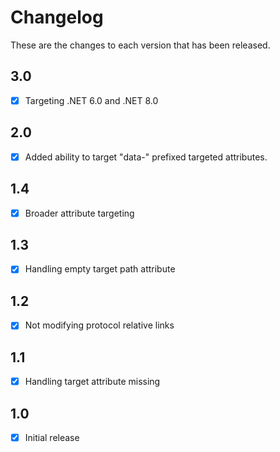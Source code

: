 # Changelog

These are the changes to each version that has been released.

## 3.0
- [x] Targeting .NET 6.0 and .NET 8.0

## 2.0
- [x] Added ability to target "data-" prefixed targeted attributes.

## 1.4
- [x] Broader attribute targeting

## 1.3
- [x] Handling empty target path attribute

## 1.2
- [x] Not modifying protocol relative links

## 1.1
- [x] Handling target attribute missing

## 1.0
- [x] Initial release
